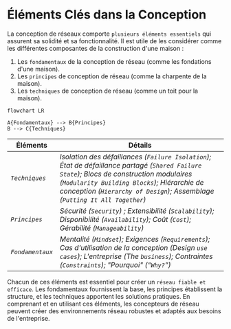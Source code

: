 # Éléments Clés dans la Conception

La conception de réseaux comporte `plusieurs éléments essentiels` qui assurent sa solidité et sa fonctionnalité. Il est utile de les considérer comme les différentes composantes de la construction d'une maison :

1. Les `fondamentaux` de la conception de réseau (comme les fondations d'une maison).
2. Les `principes` de conception de réseau (comme la charpente de la maison).
3. Les `techniques` de conception de réseau (comme un toit pour la maison).

```mermaid
flowchart LR

A{Fondamentaux} --> B{Principes}
B --> C{Techniques}
```

Éléments | Détails
-----            | ----                   
*`Techniques`* | *Isolation des défaillances (`Failure Isolation`); État de défaillance partagé (`Shared Failure State`); Blocs de construction modulaires (`Modularity Building Blocks`); Hiérarchie de conception (`Hierarchy of Design`); Assemblage (`Putting It All Together`)* 
*`Principes`* | *Sécurité (`Security`) ; Extensibilité (`Scalability`); Disponibilité (`Availability`); Coût (`Cost`); Gérabilité (`Manageability`)*
*`Fondamentaux`* | *Mentalité (`Mindset`); Exigences (`Requirements`); Cas d'utilisation de la conception (Design `use cases`); L'entreprise (The `business`); Contraintes (`Constraints`); "Pourquoi" (“`Why?`”)* 

Chacun de ces éléments est essentiel pour créer un `réseau fiable et efficace`. Les fondamentaux fournissent la base, les principes établissent la structure, et les techniques apportent les solutions pratiques. En comprenant et en utilisant ces éléments, les concepteurs de réseau peuvent créer des environnements réseau robustes et adaptés aux besoins de l'entreprise.